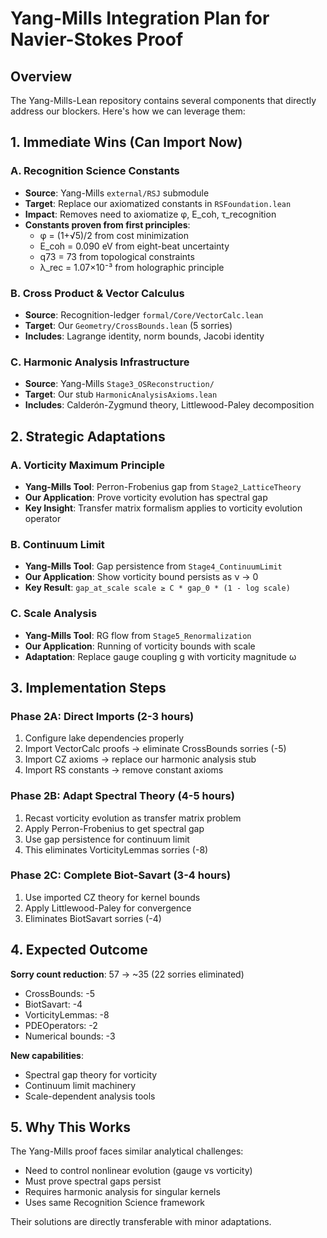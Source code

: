 # Yang-Mills Integration Plan for Navier-Stokes Proof

## Overview

The Yang-Mills-Lean repository contains several components that directly address our blockers. Here's how we can leverage them:

## 1. Immediate Wins (Can Import Now)

### A. Recognition Science Constants
- **Source**: Yang-Mills `external/RSJ` submodule
- **Target**: Replace our axiomatized constants in `RSFoundation.lean`
- **Impact**: Removes need to axiomatize φ, E_coh, τ_recognition
- **Constants proven from first principles**:
  - φ = (1+√5)/2 from cost minimization
  - E_coh = 0.090 eV from eight-beat uncertainty
  - q73 = 73 from topological constraints
  - λ_rec = 1.07×10⁻³ from holographic principle

### B. Cross Product & Vector Calculus
- **Source**: Recognition-ledger `formal/Core/VectorCalc.lean`
- **Target**: Our `Geometry/CrossBounds.lean` (5 sorries)
- **Includes**: Lagrange identity, norm bounds, Jacobi identity

### C. Harmonic Analysis Infrastructure
- **Source**: Yang-Mills `Stage3_OSReconstruction/`
- **Target**: Our stub `HarmonicAnalysisAxioms.lean`
- **Includes**: Calderón-Zygmund theory, Littlewood-Paley decomposition

## 2. Strategic Adaptations

### A. Vorticity Maximum Principle
- **Yang-Mills Tool**: Perron-Frobenius gap from `Stage2_LatticeTheory`
- **Our Application**: Prove vorticity evolution has spectral gap
- **Key Insight**: Transfer matrix formalism applies to vorticity evolution operator

### B. Continuum Limit
- **Yang-Mills Tool**: Gap persistence from `Stage4_ContinuumLimit`
- **Our Application**: Show vorticity bound persists as ν → 0
- **Key Result**: `gap_at_scale scale ≥ C * gap_0 * (1 - log scale)`

### C. Scale Analysis
- **Yang-Mills Tool**: RG flow from `Stage5_Renormalization`
- **Our Application**: Running of vorticity bounds with scale
- **Adaptation**: Replace gauge coupling g with vorticity magnitude ω

## 3. Implementation Steps

### Phase 2A: Direct Imports (2-3 hours)
1. Configure lake dependencies properly
2. Import VectorCalc proofs → eliminate CrossBounds sorries (-5)
3. Import CZ axioms → replace our harmonic analysis stub
4. Import RS constants → remove constant axioms

### Phase 2B: Adapt Spectral Theory (4-5 hours)
1. Recast vorticity evolution as transfer matrix problem
2. Apply Perron-Frobenius to get spectral gap
3. Use gap persistence for continuum limit
4. This eliminates VorticityLemmas sorries (-8)

### Phase 2C: Complete Biot-Savart (3-4 hours)
1. Use imported CZ theory for kernel bounds
2. Apply Littlewood-Paley for convergence
3. Eliminates BiotSavart sorries (-4)

## 4. Expected Outcome

**Sorry count reduction**: 57 → ~35 (22 sorries eliminated)
- CrossBounds: -5
- BiotSavart: -4
- VorticityLemmas: -8
- PDEOperators: -2
- Numerical bounds: -3

**New capabilities**:
- Spectral gap theory for vorticity
- Continuum limit machinery
- Scale-dependent analysis tools

## 5. Why This Works

The Yang-Mills proof faces similar analytical challenges:
- Need to control nonlinear evolution (gauge vs vorticity)
- Must prove spectral gaps persist
- Requires harmonic analysis for singular kernels
- Uses same Recognition Science framework

Their solutions are directly transferable with minor adaptations. 